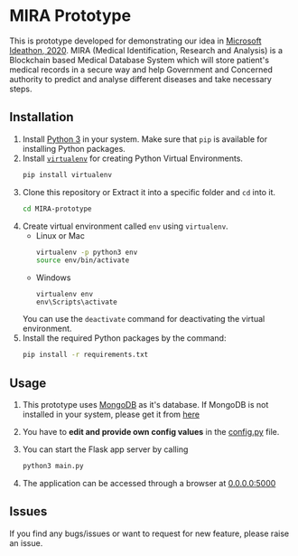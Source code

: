 # MIRA Prototype
This is prototype developed for demonstrating our idea in [Microsoft Ideathon, 2020](https://msideathon.in). MIRA (Medical Identification, Research and Analysis) is a Blockchain based Medical Database System which will store patient's medical records in a secure way and help Government and Concerned authority to predict and  analyse different diseases and take necessary steps.

## Installation
1. Install [Python 3](https://www.python.org/) in your system. Make sure that `pip` is available for installing Python packages.
2. Install [`virtualenv`](https://virtualenv.pypa.io/en/latest/) for creating Python Virtual Environments.
    ```bash
    pip install virtualenv
    ```
3. Clone this repository or Extract it into a specific folder and `cd` into it.
    ```bash
    cd MIRA-prototype
    ```
4. Create virtual environment called `env` using `virtualenv`.
    - Linux  or Mac
        ```bash
        virtualenv -p python3 env
        source env/bin/activate
        ```
    - Windows
        ```
        virtualenv env
        env\Scripts\activate
        ```
    You can use the `deactivate` command for deactivating the virtual environment.
5. Install the required Python packages by the command:
    ```bash
    pip install -r requirements.txt
    ```

## Usage

1. This prototype uses [MongoDB](https://www.mongodb.com) as it's database. If MongoDB is not installed in your system, please get it from [here](https://docs.mongodb.com/guides/server/install/)
   
2. You have to **edit and provide own config values** in the [config.py](config.py) file.

3. You can start the Flask app server by calling
   ```bash
   python3 main.py
   ```
4. The application can be accessed through a browser at [0.0.0.0:5000](http://0.0.0.0:5000/)

## Issues 
If you find any bugs/issues or want to request for new feature, please raise an issue.
